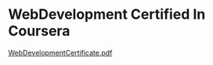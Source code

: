 # WebDevelopment Certified In Coursera
[WebDevelopmentCertificate.pdf](https://github.com/akhilstar1/WebDevelopment/files/6364437/WebDevelopmentCertificate.pdf)
